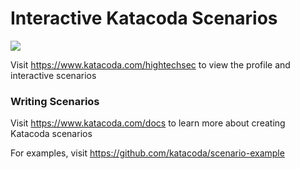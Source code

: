 # Interactive Katacoda Scenarios

[![](http://shields.katacoda.com/katacoda/hightechsec/count.svg)](https://www.katacoda.com/hightechsec "Get your profile on Katacoda.com")

Visit https://www.katacoda.com/hightechsec to view the profile and interactive scenarios

### Writing Scenarios
Visit https://www.katacoda.com/docs to learn more about creating Katacoda scenarios

For examples, visit https://github.com/katacoda/scenario-example

